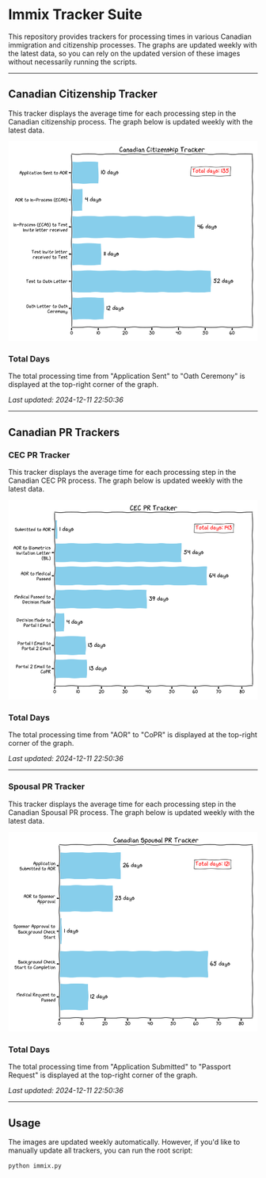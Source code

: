 # Immix Tracker Suite

This repository provides trackers for processing times in various Canadian immigration and citizenship processes. The graphs are updated weekly with the latest data, so you can rely on the updated version of these images without necessarily running the scripts.

---

## Canadian Citizenship Tracker

This tracker displays the average time for each processing step in the Canadian citizenship process. The graph below is updated weekly with the latest data.

![Canadian Citizenship Tracker](citizenship/citizenship_tracker.png)

### Total Days
The total processing time from "Application Sent" to "Oath Ceremony" is displayed at the top-right corner of the graph.

_Last updated: 2024-12-11 22:50:36_

---

## Canadian PR Trackers

### CEC PR Tracker

This tracker displays the average time for each processing step in the Canadian CEC PR process. The graph below is updated weekly with the latest data.

![CEC PR Tracker](pr/cec/cec_pr_tracker.png)

### Total Days
The total processing time from "AOR" to "CoPR" is displayed at the top-right corner of the graph.

_Last updated: 2024-12-11 22:50:36_

---

### Spousal PR Tracker

This tracker displays the average time for each processing step in the Canadian Spousal PR process. The graph below is updated weekly with the latest data.

![Spousal PR Tracker](pr/spousal/spousal_pr_tracker.png)

### Total Days
The total processing time from "Application Submitted" to "Passport Request" is displayed at the top-right corner of the graph.

_Last updated: 2024-12-11 22:50:36_

---

## Usage

The images are updated weekly automatically. However, if you'd like to manually update all trackers, you can run the root script:

```bash
python immix.py
